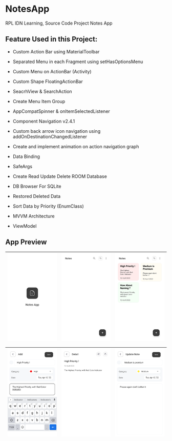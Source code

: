 # NotesApp
RPL IDN Learning, Source Code Project Notes App

## Feature Used in this Project: 
- Custom Action Bar using MaterialToolbar
- Separated Menu in each Fragment using setHasOptionsMenu
- Custom Menu on ActionBar (Activity)

- Custom Shape FloatingActionBar
- SeacrhView & SearchAction
- Create Menu Item Group

- AppCompatSpinner & onItemSelectedListener
- Component Navigation v2.4.1
- Custom back arrow icon navigation using addOnDestinationChangedListener

- Create and implement animation on action navigation graph
- Data Binding
- SafeArgs

- Create Read Update Delete ROOM Database
- DB Browser For SQLite
- Restored Deleted Data

- Sort Data by Priority (EnumClass)
- MVVM Architecture
- ViewModel

## App Preview
| <img src="/images/ss1.png"/> | <img src="/images/ss2.png"/> | <img src="/images/ss3.png"/> |
| :--: | :--: | :--: |

| <img src="/images/ss4.png"/> | <img src="/images/ss5.png"/> | <img src="/images/ss6.png"/> |
| :--: | :--: | :--: |
